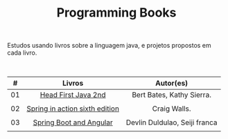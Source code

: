 <h1 align="center">Programming Books</h1><br>
<p>Estudos usando livros sobre a linguagem java, e projetos propostos em cada livro.</p>
<br>



| #  |                                  Livros                                    |           Autor(es)          |
| -- |:--------------------------------------------------------------------------:|:----------------------------:|
| 01 | [Head First Java 2nd](./head%20first%20java)                               | Bert Bates, Kathy Sierra.    |
|    |                                                                            |                              |
| 02 | [Spring in action sixth edition](./spring%20in%20action%20sixth%20edition) | Craig Walls.                 |
|    |                                                                            |                              |
| 03 | [Spring Boot and Angular](./spring%20boot%20and%20angular/)                | Devlin Duldulao, Seiji franca|
|    |                                                                            |                              |
